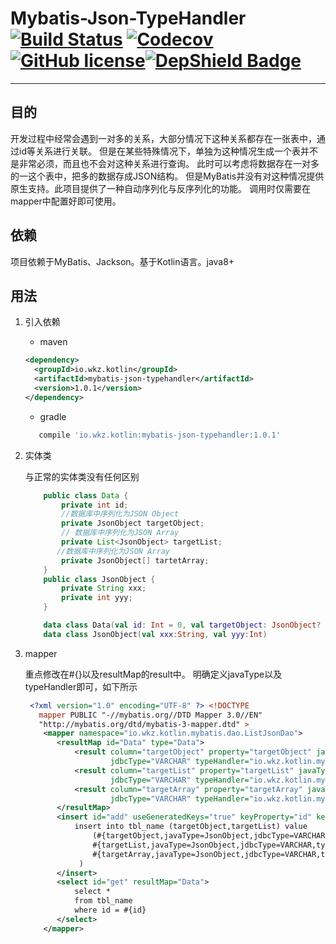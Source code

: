 # Mybatis-Json-TypeHandler [![Build Status](https://travis-ci.org/wangkezun/mybatis-json-typehandler.svg?branch=master)](https://travis-ci.org/wangkezun/mybatis-json-typehandler) [![Codecov](https://img.shields.io/codecov/c/github/wangkezun/mybatis-json-typehandler.svg)](https://github.com/wangkezun/mybatis-json-typehandler) [![GitHub license](https://img.shields.io/github/license/wangkezun/mybatis-json-typehandler.svg)](https://github.com/wangkezun/mybatis-json-typehandler/blob/master/LICENSE)[![DepShield Badge](https://depshield.sonatype.org/badges/wangkezun/mybatis-json-typehandler/depshield.svg)](https://depshield.github.io)

---

## 目的
开发过程中经常会遇到一对多的关系，大部分情况下这种关系都存在一张表中，通过id等关系进行关联。
但是在某些特殊情况下，单独为这种情况生成一个表并不是非常必须，而且也不会对这种关系进行查询。
此时可以考虑将数据存在一对多的一这个表中，把多的数据存成JSON结构。
但是MyBatis并没有对这种情况提供原生支持。此项目提供了一种自动序列化与反序列化的功能。
调用时仅需要在mapper中配置好即可使用。

## 依赖
项目依赖于MyBatis、Jackson。基于Kotlin语言。java8+

## 用法
1. 引入依赖
    * maven 
    ```xml
    <dependency>
      <groupId>io.wkz.kotlin</groupId>
      <artifactId>mybatis-json-typehandler</artifactId>
      <version>1.0.1</version>
    </dependency>
    ```
    
    * gradle
    ```groovy
       compile 'io.wkz.kotlin:mybatis-json-typehandler:1.0.1'
    ```
1. 实体类

   与正常的实体类没有任何区别

    ```java
        public class Data {
            private int id;
            //数据库中序列化为JSON Object
            private JsonObject targetObject;
            // 数据库中序列化为JSON Array
            private List<JsonObject> targetList;
           //数据库中序列化为JSON Array
            private JsonObject[] tartetArray;
        }
        public class JsonObject {
            private String xxx;
            private int yyy;
        }
    ```
    ```kotlin
        data class Data(val id: Int = 0, val targetObject: JsonObject? = null, val targetList:List<JsonObject>? =null, val targetArray:Array<JsonObject>? = null)
        data class JsonObject(val xxx:String, val yyy:Int)
    ```
2. mapper

   重点修改在#{}以及resultMap的result中。
   明确定义javaType以及typeHandler即可，如下所示
    ```xml
     <?xml version="1.0" encoding="UTF-8" ?> <!DOCTYPE
       mapper PUBLIC "-//mybatis.org//DTD Mapper 3.0//EN"
       "http://mybatis.org/dtd/mybatis-3-mapper.dtd" >
        <mapper namespace="io.wkz.kotlin.mybatis.dao.ListJsonDao">
           <resultMap id="Data" type="Data">
               <result column="targetObject" property="targetObject" javaType="JsonObject"
                       jdbcType="VARCHAR" typeHandler="io.wkz.kotlin.mybatis.JsonObjectTypeHandler"/>
               <result column="targetList" property="targetList" javaType="JsonObject"
                       jdbcType="VARCHAR" typeHandler="io.wkz.kotlin.mybatis.JsonListTypeHandler"/>
               <result column="targetArray" property="targetArray" javaType="JsonObject"
                       jdbcType="VARCHAR" typeHandler="io.wkz.kotlin.mybatis.JsonArrayTypeHandler"/>
           </resultMap>
           <insert id="add" useGeneratedKeys="true" keyProperty="id" keyColumn="id">
               insert into tbl_name (targetObject,targetList) value
                   (#{targetObject,javaType=JsonObject,jdbcType=VARCHAR,typeHandler=io.wkz.kotlin.mybatis.JsonObjectTypeHandler},
                   #{targetList,javaType=JsonObject,jdbcType=VARCHAR,typeHandler=io.wkz.kotlin.mybatis.JsonListTypeHandler},
                   #{targetArray,javaType=JsonObject,jdbcType=VARCHAR,typeHandler=io.wkz.kotlin.mybatis.JsonArrayTypeHandler},
                )
           </insert>
           <select id="get" resultMap="Data">
               select *
               from tbl_name
               where id = #{id}
           </select>
        </mapper>
    ```
